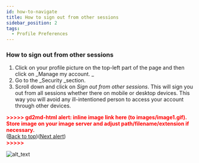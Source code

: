 ```yaml
---
id: how-to-navigate
title: How to sign out from other sessions
sidebar_position: 2
tags:
  - Profile Preferences
---
```



### **How to sign out from other sessions**



1. Click on your profile picture on the top-left part of the page and then click on _Manage my account. _
2. Go to the _Security _section.
3. Scroll down and click on _Sign out from other sessions_. This will sign you out from all sessions whether there on mobile or desktop devices. This way you will avoid any ill-intentioned person to access your account through other devices.



<p id="gdcalert1" ><span style="color: red; font-weight: bold">>>>>>  gd2md-html alert: inline image link here (to images/image1.gif). Store image on your image server and adjust path/filename/extension if necessary. </span><br>(<a href="#">Back to top</a>)(<a href="#gdcalert2">Next alert</a>)<br><span style="color: red; font-weight: bold">>>>>> </span></p>


![alt_text](images/image1.gif "image_tooltip")


